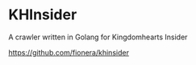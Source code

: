 # KHInsider

A crawler written in Golang for Kingdomhearts Insider

https://github.com/fionera/khinsider
